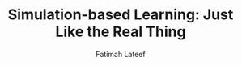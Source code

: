---
layout: leaf-node
title: "Simulation-based Learning: Just Like the Real Thing"
title-url: "https://www.ncbi.nlm.nih.gov/pmc/articles/PMC2966567/"
author: "Fatimah Lateef"
groups: technologies
categories: simulation-based-learning
topics: scholarly-readings
summary: >
    Medical simulation allows immersion in real-world situations in an interactive fashion.
    Lateef makes a case for simulation as a technique, not a technology, thereby broadening
    the possible applications.
cite: >
    Lateef, F. (2010). Simulation-based learning: Just like the real thing. Journal of emergencies, trauma, and shock, 3(4), 348.
pub-date: 2010-10-01
added-date: 2017-04-18
resource-type: external-page
---